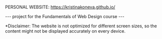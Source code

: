 PERSONAL WEBSITE: https://kristinakoneva.github.io/

--- project for the Fundamentals of Web Design course ---

*Disclaimer: The website is not optimized for different screen sizes, so the content might not be displayed accurately on every device.
